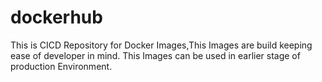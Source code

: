 # dockerhub
This is CICD Repository for Docker Images,This Images are build keeping ease of developer in mind. This Images can be used in earlier stage of production Environment.
